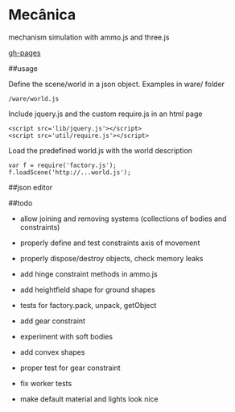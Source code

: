 Mecânica
========

mechanism simulation with ammo.js and three.js

[gh-pages](https://nrox.github.io/mecanica/)

##usage

Define the scene/world in a json object. Examples in ware/ folder

    /ware/world.js

Include jquery.js and the custom require.js in an html page

    <script src='lib/jquery.js'></script>
    <script src='util/require.js'></script>

Load the predefined world.js with the world description

    var f = require('factory.js');
    f.loadScene('http://...world.js');


##json editor

##todo

* allow joining and removing systems (collections of bodies and constraints)

* properly define and test constraints axis of movement

* properly dispose/destroy objects, check memory leaks

* add hinge constraint methods in ammo.js

* add heightfield shape for ground shapes

* tests for factory.pack, unpack, getObject

* add gear constraint

* experiment with soft bodies

* add convex shapes

* proper test for gear constraint

* fix worker tests

* make default material and lights look nice
